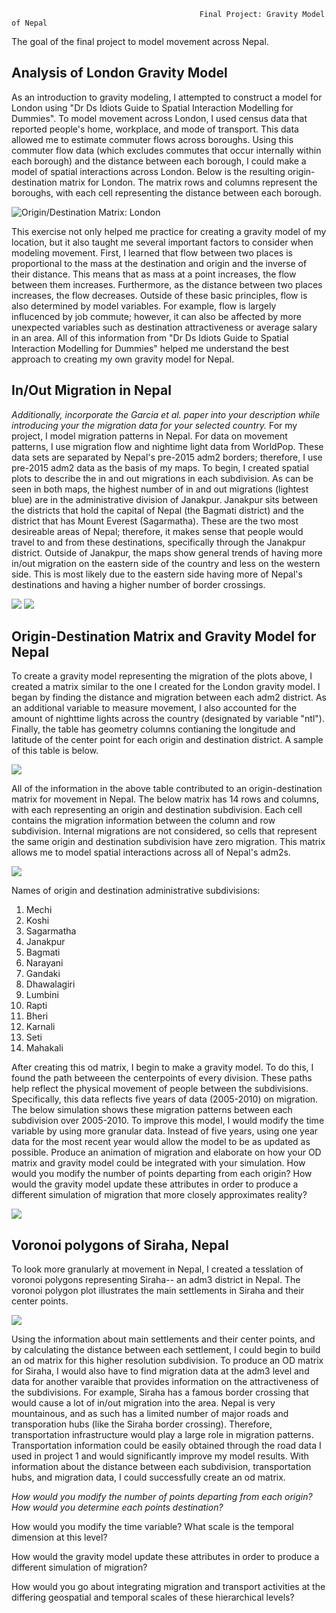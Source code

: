                                               Final Project: Gravity Model of Nepal
The goal of the final project to model movement across Nepal. 

## Analysis of London Gravity Model 
As an introduction to gravity modeling, I attempted to construct a model for London using "Dr Ds Idiots Guide to Spatial Interaction Modelling for Dummies". To model movement across London, I used census data that reported people's home, workplace, and mode of transport. This data allowed me to estimate commuter flows across boroughs. Using this commuter flow data (which excludes commutes that occur internally within each borough) and the distance between each borough, I could make a model of spatial interactions across London. Below is the resulting origin-destination matrix for London. The matrix rows and columns represent the boroughs, with each cell representing the distance between each borough. 

![Origin/Destination Matrix: London](project_3/odm_london.png)

This exercise not only helped me practice for creating a gravity model of my location, but it also taught me several important factors to consider when modeling movement. First, I learned that flow between two places is proportional to the mass at the destination and origin and the inverse of their distance. This means that as mass at a point increases, the flow between them increases. Furthermore, as the distance between two places increases, the flow decreases. Outside of these basic principles, flow is also determined by model variables. For example, flow is largely influcenced by job commute; however, it can also be affected by more unexpected variables such as destination attractiveness or average salary in an area. All of this information from "Dr Ds Idiots Guide to Spatial Interaction Modelling for Dummies" helped me understand the best approach to creating my own gravity model for Nepal. 

## In/Out Migration in Nepal
*Additionally, incorporate the Garcia et al. paper into your description while introducing your the migration data for your selected country.*
For my project, I model migration patterns in Nepal. For data on movement patterns, I use migration flow and nightime light data from WorldPop. These data sets are separated by Nepal's pre-2015 adm2 borders; therefore, I use pre-2015 adm2 data as the basis of my maps. To begin, I created spatial plots to describe the in and out migrations in each subdivision. As can be seen in both maps, the highest number of in and out migrations (lightest blue) are in the administrative division of Janakpur. Janakpur sits between the districts that hold the capital of Nepal (the Bagmati district) and the district that has Mount Everest (Sagarmatha). These are the two most desireable areas of Nepal; therefore, it makes sense that people would travel to and from these destinations, specifically through the Janakpur district. Outside of Janakpur, the maps show general trends of having more in/out migration on the eastern side of the country and less on the western side. This is most likely due to the eastern side having more of Nepal's destinations and having a higher number of border crossings. 

![](project_3/inmigration.png)
![](project_3/outmigration.png)

## Origin-Destination Matrix and Gravity Model for Nepal
To create a gravity model representing the migration of the plots above, I created a matrix similar to the one I created for the London gravity model. I began by finding the distance and migration between each adm2 district. As an additional variable to measure movement, I also accounted for the amount of nighttime lights across the country (designated by variable "ntl"). Finally, the table has geometry columns contianing the longitude and latitude of the center point for each origin and destination district. A sample of this table is below. 

![](project_3/OD_npl.png)

All of the information in the above table contributed to an origin-destination matrix for movement in Nepal. The below matrix has 14 rows and columns, with each representing an origin and destination subdivision. Each cell contains the migration information between the column and row subdivision. Internal migrations are not considered, so cells that represent the same origin and destination subdivision have zero migration. This matrix allows me to model spatial interactions across all of Nepal's adm2s.

![](project_3/odm_npl.png)

Names of origin and destination administrative subdivisions:
1. Mechi  
2. Koshi  
3. Sagarmatha	  
4. Janakpur  
5. Bagmati  
6. Narayani  
7. Gandaki  
8. Dhawalagiri  
9. Lumbini	  
10. Rapti  
11. Bheri  
12. Karnali  
13. Seti  
14. Mahakali  

After creating this od matrix, I begin to make a gravity model. To do this, I found the path betweeen the centerpoints of every division. These paths help reflect the physical movement of people between the subdivisions. Specifically, this data reflects five years of data (2005-2010) on migration. The below simulation shows these migration patterns between each subdivision over 2005-2010. To improve this model, I would modify the time variable by using more granular data. Instead of five years, using one year data for the most recent year would allow the model to be as updated as possible. 
Produce an animation of migration and elaborate on how your OD matrix and gravity model could be integrated with your simulation.
How would you modify the number of points departing from each origin?
How would the gravity model update these attributes in order to produce a different simulation of migration that more closely approximates reality?

![](project_3/output.gif)

## Voronoi polygons of Siraha, Nepal
To look more granularly at movement in Nepal, I created a tesslation of voronoi polygons representing Siraha-- an adm3 district in Nepal. The voronoi polygon plot illustrates the main settlements in Siraha and their center points.

![](project_3/sir_vornoi.png)

Using the information about main settlements and their center points, and by calculating the distance between each settlement, I could begin to build an od matrix for this higher resolution subdivision. To produce an OD matrix for Siraha, I would also have to find migration data at the adm3 level and data for another varaible that provides information on the attractiveness of the subdivisions. For example, Siraha has a famous border crossing that would cause a lot of in/out migration into the area. Nepal is very mountainous, and as such has a limited number of major roads and transporation hubs (like the Siraha border crossing). Therefore, transportation infrastructure would play a large role in migration patterns. Transportation information could be easily obtained through the road data I used in project 1 and would significantly improve my model results. With information about the distance between each subdivision, transportation hubs, and migration data, I could successfully create an od matrix. 

*How would you modify the number of points departing from each origin? How would you determine each points destination?*


How would you modify the time variable? What scale is the temporal dimension at this level?


How would the gravity model update these attributes in order to produce a different simulation of migration?


How would you go about integrating migration and transport activities at the differing geospatial and temporal scales of these hierarchical levels?


